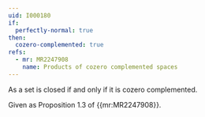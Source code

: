 ```yaml
---
uid: I000180
if:
  perfectly-normal: true
then:
  cozero-complemented: true
refs:
  - mr: MR2247908
    name: Products of cozero complemented spaces
---
```

As a set is closed if and only if it is cozero complemented.

Given as Proposition 1.3 of {{mr:MR2247908}}.
